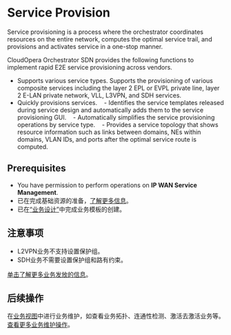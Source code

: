 # Service Provision
Service provisioning is a process where the orchestrator coordinates resources on the entire network, computes the optimal service trail, and provisions and activates service in a one-stop manner.

CloudOpera Orchestrator SDN provides the following functions to implement rapid E2E service provisioning across vendors.
- Supports various service types. Supports the provisioning of various composite services including the layer 2 EPL or EVPL private line, layer 2 E-LAN private network, VLL, L3VPN, and SDH services.
- Quickly provisions services.
    - Identifies the service templates released during service design and automatically adds them to the service provisioning GUI.
    - Automatically simplifies the service provisioning operations by service type.
    - Provides a service topology that shows resource information such as links between domains, NEs within domains, VLAN IDs, and ports after the optimal service route is computed.

## Prerequisites
- You have permission to perform operations on **IP WAN Service Management**.
- 已在完成基础资源的准备，[了解更多信息](/hedex/hedex.do?lib=ies_control_zh&id=AdminConsoleHome_002&locale=zh-cn)。
- 已在[“业务设计”](/vpndesignwebsite/manage/index.html?action=create&agencyId=1&locale=zh-cn)中完成业务模板的创建。

## 注意事项
- L2VPN业务不支持设置保护组。
- SDH业务不需要设置保护组和路有约束。

[单击了解更多业务发放的信息](/hedex/hedex.do?lib=ies_control_zh&id=AdminConsoleHome_002&locale=zh-cn)。

## 后续操作
在[业务视图](/ui/underlayvpn/pages/servicemgrlist/servicemgrlist.html?showMenu=false&agencyId=1&locale=zh-cn)中进行业务维护，如查看业务拓扑、连通性检测、激活去激活业务等。[查看更多业务维护操作](/hedex/hedex.do?lib=ies_control_zh&id=AdminConsoleHome_002&locale=zh-cn)。
